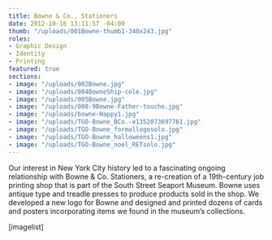 ```yaml
---
title: Bowne & Co., Stationers
date: 2012-10-16 13:11:57 -04:00
thumb: "/uploads/001Bowne-thumb1-340x243.jpg"
roles:
- Graphic Design
- Identity
- Printing
featured: true
sections:
- image: "/uploads/002Bowne.jpg"
- image: "/uploads/004BowneShip-cole.jpg"
- image: "/uploads/005Bowne.jpg"
- image: "/uploads/008-9Bowne-Father-touche.jpg"
- image: "/uploads/bowne-Happy1.jpg"
- image: "/uploads/TGO-Bowne_BCo.-e1352073697761.jpg"
- image: "/uploads/TGO-Bowne_formallogosolo.jpg"
- image: "/uploads/TGO-Bowne_halloweens1.jpg"
- image: "/uploads/TGO-Bowne_noel_RETsolo.jpg"
---
```


Our interest in New York City history led to a fascinating ongoing relationship with Bowne &amp; Co. Stationers, a re-creation of a 19th-century job printing shop that is part of the South Street Seaport Museum. Bowne uses antique type and treadle presses to produce products sold in the shop. We developed a new logo for Bowne and designed and printed dozens of cards and posters incorporating items we found in the museum’s collections.

[imagelist]
